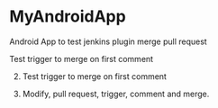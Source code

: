 # MyAndroidApp

Android App to test jenkins plugin merge pull request

Test trigger to merge on first comment

2. Test trigger to merge on first comment

3. Modify, pull request, trigger, comment and merge.

